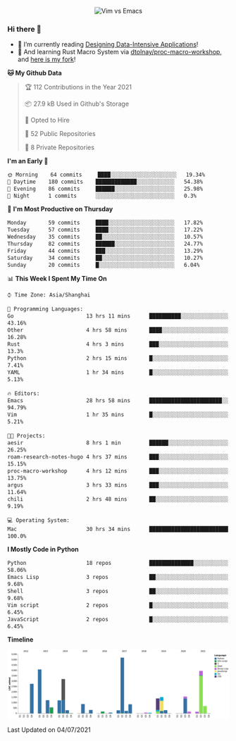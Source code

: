 <p align="center">
    <img src="https://gist.githubusercontent.com/coldnight/e696baffb094e71c96cb302118878eae/raw/40ea5053a6f66cc65f90f437e4173497da225958/banner.gif" alt="Vim vs Emacs" />
</p>

### Hi there 👋

- 📖 I’m currently reading [Designing Data-Intensive Applications](https://www.oreilly.com/library/view/designing-data-intensive-applications/9781491903063/)!
- 🌱 And learning Rust Macro System via [dtolnay/proc-macro-workshop](https://github.com/dtolnay/proc-macro-workshop), and [here is my fork](https://github.com/coldnight/proc-macro-workshop)!

<!--START_SECTION:waka-->
**🐱 My Github Data** 

> 🏆 112 Contributions in the Year 2021
 > 
> 📦 27.9 kB Used in Github's Storage 
 > 
> 💼 Opted to Hire
 > 
> 📜 52 Public Repositories 
 > 
> 🔑 8 Private Repositories  
 > 
**I'm an Early 🐤** 

```text
🌞 Morning    64 commits     ████░░░░░░░░░░░░░░░░░░░░░   19.34% 
🌆 Daytime    180 commits    █████████████░░░░░░░░░░░░   54.38% 
🌃 Evening    86 commits     ██████░░░░░░░░░░░░░░░░░░░   25.98% 
🌙 Night      1 commits      ░░░░░░░░░░░░░░░░░░░░░░░░░   0.3%

```
📅 **I'm Most Productive on Thursday** 

```text
Monday       59 commits     ████░░░░░░░░░░░░░░░░░░░░░   17.82% 
Tuesday      57 commits     ████░░░░░░░░░░░░░░░░░░░░░   17.22% 
Wednesday    35 commits     ██░░░░░░░░░░░░░░░░░░░░░░░   10.57% 
Thursday     82 commits     ██████░░░░░░░░░░░░░░░░░░░   24.77% 
Friday       44 commits     ███░░░░░░░░░░░░░░░░░░░░░░   13.29% 
Saturday     34 commits     ██░░░░░░░░░░░░░░░░░░░░░░░   10.27% 
Sunday       20 commits     █░░░░░░░░░░░░░░░░░░░░░░░░   6.04%

```


📊 **This Week I Spent My Time On** 

```text
⌚︎ Time Zone: Asia/Shanghai

💬 Programming Languages: 
Go                       13 hrs 11 mins      ██████████░░░░░░░░░░░░░░░   43.16% 
Other                    4 hrs 58 mins       ████░░░░░░░░░░░░░░░░░░░░░   16.28% 
Rust                     4 hrs 3 mins        ███░░░░░░░░░░░░░░░░░░░░░░   13.3% 
Python                   2 hrs 15 mins       █░░░░░░░░░░░░░░░░░░░░░░░░   7.41% 
YAML                     1 hr 34 mins        █░░░░░░░░░░░░░░░░░░░░░░░░   5.13%

🔥 Editors: 
Emacs                    28 hrs 58 mins      ███████████████████████░░   94.79% 
Vim                      1 hr 35 mins        █░░░░░░░░░░░░░░░░░░░░░░░░   5.21%

🐱‍💻 Projects: 
aesir                    8 hrs 1 min         ██████░░░░░░░░░░░░░░░░░░░   26.25% 
roam-research-notes-hugo 4 hrs 37 mins       ███░░░░░░░░░░░░░░░░░░░░░░   15.15% 
proc-macro-workshop      4 hrs 12 mins       ███░░░░░░░░░░░░░░░░░░░░░░   13.75% 
argus                    3 hrs 33 mins       ███░░░░░░░░░░░░░░░░░░░░░░   11.64% 
chili                    2 hrs 48 mins       ██░░░░░░░░░░░░░░░░░░░░░░░   9.19%

💻 Operating System: 
Mac                      30 hrs 34 mins      █████████████████████████   100.0%

```

**I Mostly Code in Python** 

```text
Python                   18 repos            ██████████████░░░░░░░░░░░   58.06% 
Emacs Lisp               3 repos             ██░░░░░░░░░░░░░░░░░░░░░░░   9.68% 
Shell                    3 repos             ██░░░░░░░░░░░░░░░░░░░░░░░   9.68% 
Vim script               2 repos             █░░░░░░░░░░░░░░░░░░░░░░░░   6.45% 
JavaScript               2 repos             █░░░░░░░░░░░░░░░░░░░░░░░░   6.45%

```


**Timeline**

![Chart not found](https://raw.githubusercontent.com/coldnight/coldnight/master/charts/bar_graph.png) 


 Last Updated on 04/07/2021
<!--END_SECTION:waka-->
